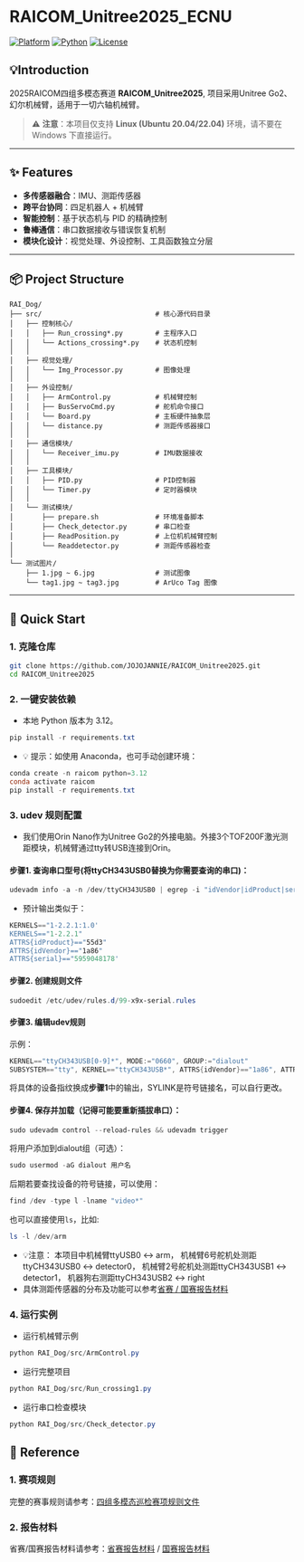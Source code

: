# RAICOM_Unitree2025_ECNU
[![Platform](https://img.shields.io/badge/Platform-Linux-orange)]()
[![Python](https://img.shields.io/badge/Python-3.10--3.12-blue)]()
[![License](https://img.shields.io/badge/License-MIT-lightgrey)]()
## 💡Introduction
2025RAICOM四组多模态赛道 **RAICOM_Unitree2025**, 项目采用Unitree Go2、幻尔机械臂，适用于一切六轴机械臂。

> ⚠️ **注意**：本项目仅支持 **Linux (Ubuntu 20.04/22.04)** 环境，请不要在 Windows 下直接运行。

---

## ✨ Features
-  **多传感器融合**：IMU、测距传感器
-  **跨平台协同**：四足机器人 + 机械臂
-  **智能控制**：基于状态机与 PID 的精确控制
-  **鲁棒通信**：串口数据接收与错误恢复机制
-  **模块化设计**：视觉处理、外设控制、工具函数独立分层

---

## 📦 Project Structure
```text
RAI_Dog/
├── src/                            # 核心源代码目录
│   ├── 控制核心/
│   │   ├── Run_crossing*.py        # 主程序入口
│   │   └── Actions_crossing*.py    # 状态机控制
│   │
│   ├── 视觉处理/
│   │   └── Img_Processor.py        # 图像处理
│   │
│   ├── 外设控制/
│   │   ├── ArmControl.py           # 机械臂控制
│   │   ├── BusServoCmd.py          # 舵机命令接口
│   │   └── Board.py                # 主板硬件抽象层
│   │   └── distance.py             # 测距传感器接口
│   │
│   ├── 通信模块/
│   │   └── Receiver_imu.py         # IMU数据接收
│   │
│   ├── 工具模块/
│   │   ├── PID.py                  # PID控制器
│   │   └── Timer.py                # 定时器模块
│   │
│   └── 测试模块/
│       ├── prepare.sh              # 环境准备脚本
│       ├── Check_detector.py       # 串口检查
│       ├── ReadPosition.py         # 上位机机械臂控制
│       └── Readdetector.py         # 测距传感器检查
│
└── 测试图片/
    ├── 1.jpg ~ 6.jpg               # 测试图像
    └── tag1.jpg ~ tag3.jpg         # ArUco Tag 图像
```

---

## 🚀 Quick Start

### 1. 克隆仓库
```bash
git clone https://github.com/JOJOJANNIE/RAICOM_Unitree2025.git
cd RAICOM_Unitree2025
```
### 2. 一键安装依赖

- 本地 Python 版本为 3.12。
```powershell
pip install -r requirements.txt
```

- 💡 提示：如使用 Anaconda，也可手动创建环境：
```powershell
conda create -n raicom python=3.12
conda activate raicom
pip install -r requirements.txt
```

### 3. udev 规则配置
- 我们使用Orin Nano作为Unitree Go2的外接电脑。外接3个TOF200F激光测距模块，机械臂通过tty转USB连接到Orin。

#### 步骤1. 查询串口型号(将ttyCH343USB0替换为你需要查询的串口)：
```powershell
udevadm info -a -n /dev/ttyCH343USB0 | egrep -i "idVendor|idProduct|serial|KERNELS|product|manufacturer" -m 5
```
- 预计输出类似于：
```powershell
KERNELS=="1-2.2.1:1.0'
KERNELS=="1-2.2.1"
ATTRS{idProduct}=="55d3"
ATTRS{idVendor}=="1a86"
ATTRS{serial}=="5959048178'
```

#### 步骤2. 创建规则文件
```powershell
sudoedit /etc/udev/rules.d/99-x9x-serial.rules
```

#### 步骤3. 编辑udev规则
示例：
```powershell
KERNEL=="ttyCH343USB[0-9]*", MODE:="0660", GROUP:="dialout"
SUBSYSTEM=="tty", KERNEL=="ttyCH343USB*", ATTRS{idVendor}=="1a86", ATTRS{idProduct}=="55d3", ATTRS{serial}=="5959048178", SYMLINK+="detector0"
```
将具体的设备指纹换成**步骤1**中的输出，SYLINK是符号链接名，可以自行更改。


#### 步骤4. 保存并加载（记得可能要重新插拔串口）：
```powershell
sudo udevadm control --reload-rules && udevadm trigger
```

将用户添加到dialout组（可选）：
```powershell
sudo usermod -aG dialout 用户名
```

后期若要查找设备的符号链接，可以使用：
```powershell
find /dev -type l -lname "video*"
```
也可以直接使用`ls`，比如:
```powershell
ls -l /dev/arm
```

- 💡注意：
本项目中机械臂ttyUSB0 <-> arm，
机械臂6号舵机处测距ttyCH343USB0 <-> detector0，
机械臂2号舵机处测距ttyCH343USB1 <-> detector1，
机器狗右测距ttyCH343USB2 <-> right
- 具体测距传感器的分布及功能可以参考[省赛 / 国赛报告材料](./睿抗-物资运送-萝卜快跑-国赛-报告材料.pdf)


### 4. 运行实例
- 运行机械臂示例
```powershell
python RAI_Dog/src/ArmControl.py
```

- 运行完整项目
```powershell
python RAI_Dog/src/Run_crossing1.py
```

- 运行串口检查模块
```powershell
python RAI_Dog/src/Check_detector.py
```

## 📑 Reference

### 1. 赛项规则

完整的赛事规则请参考：[四组多模态巡检赛项规则文件](./四组多模态巡检赛项规则文件.pdf)

### 2. 报告材料

省赛/国赛报告材料请参考：[省赛报告材料](./睿抗-物资运送-萝卜快跑-省赛-报告材料.pdf) / [国赛报告材料](./睿抗-物资运送-萝卜快跑-国赛-报告材料.pdf)